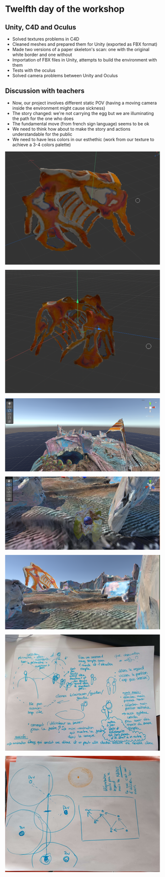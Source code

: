 # Twelfth day of the workshop

## Unity, C4D and Oculus

- Solved textures problems in C4D
- Cleaned meshes and prepared them for Unity (exported as FBX format)
- Made two versions of a paper skeleton's scan: one with the original white border and one without
- Importation of FBX files in Unity, attempts to build the environment with them
- Tests with the oculus
- Solved camera problems between Unity and Oculus

## Discussion with teachers

- Now, our project involves different static POV (having a moving camera inside the environment might cause sickness)
- The story changed: we're not carrying the egg but we are illuminating the path for the one who does
- The fundamental move (from french sign language) seems to be ok
- We need to think how about to make the story and actions understandable for the public
- We need to have less colors in our esthethic (work from our texture to achieve a 3-4 colors palette)

![](pictures/pic_06_06_2023/skeleton1.png)

![](pictures/pic_06_06_2023/skeleton2.png)

![](pictures/pic_06_06_2023/unity1.png)

![](pictures/pic_06_06_2023/unity2.png)

![](pictures/pic_06_06_2023/unity3.png)

![](pictures/pic_06_06_2023/feuille1.jpg)

![](pictures/pic_06_06_2023/feuille2.jpg)

